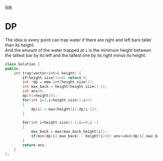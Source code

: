 [link](https://leetcode.com/problems/trapping-rain-water/)
# DP
The idea is every point can trap water if there are right and left bars taller than its height.  
And the amount of the water trapped at `i` is the minimum height between the tallest bar by its left and the tallest one by its right minus its height.  
```cpp
class Solution {
public:
    int trap(vector<int>& height) {
        if(height.size()==0) return 0;
        int *dp = new int[height.size()];
        int max_back = height[height.size()-1];
        int ans=0;
        dp[0]=height[0];
        for(int i=1;i<height.size();i++)
        {
            dp[i] = max(height[i],dp[i-1]);
        }
            
        for(int i=height.size()-2;i>=0;i--)
        {
            max_back = max(max_back,height[i]);
            if(min(dp[i],max_back) - height[i]>0) ans+=min(dp[i],max_back) - height[i];
        }
        return ans;   
    }
};
```
